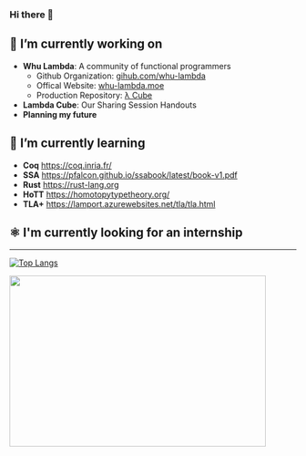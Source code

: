  ### Hi there 👋
 
 ## 🔭 I’m currently working on
 - **Whu Lambda**: A community of functional programmers
   - Github Organization: [gihub.com/whu-lambda](https://github.com/Whu-Lambda)
   - Offical Website: [whu-lambda.moe](https://whu-lambda.moe) 
   - Production Repository: [λ Cube](https://github.com/Whu-Lambda/Lambda-Cube)
 - **Lambda Cube**: Our Sharing Session Handouts
 - **Planning my future**
 ## 🌱 I’m currently learning
 - **Coq** https://coq.inria.fr/
 - **SSA** https://pfalcon.github.io/ssabook/latest/book-v1.pdf
 - **Rust** https://rust-lang.org
 - **HoTT** https://homotopytypetheory.org/
 - **TLA+** https://lamport.azurewebsites.net/tla/tla.html
 ## ⚛️ I'm currently looking for an internship
---
 [![Top Langs](https://github-readme-stats.vercel.app/api/top-langs/?username=minnakamiyuki&layout=compact&theme=tokyonight&card_width=400)](https://github.com/minnakamiyuki/github-readme-stats)
 
 <img src="https://user-images.githubusercontent.com/84240546/150674697-55c92bff-5a9a-4301-8cd3-476cdd0c92af.png" width="450px" style="height:300px" />

<!---
minnakamiyuki/minnakamiyuki is a ✨ special ✨ repository because its `README.md` (this file) appears on your GitHub profile.
You can click the Preview link to take a look at your changes.
--->
